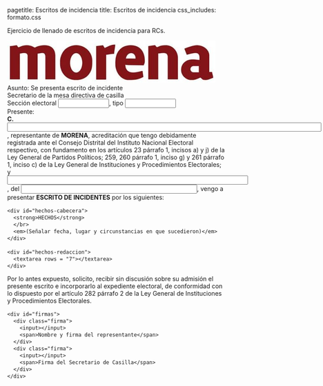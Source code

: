 pagetitle: Escritos de incidencia
title: Escritos de incidencia
css_includes: formato.css

Ejercicio de llenado de escritos de incidencia para RCs.

<div class="center-width">
<div id="formato">

  <div id="logo">
    <img src="morena_logo.jpg"></img>
  </div>
  
  <div id="asunto">
  Asunto: Se presenta escrito de incidente
  </div>

  <div id="cabecera">
    Secretario de la mesa directiva de casilla
    </br>
    Sección electoral <input style="width: 110px;"></input>, tipo <input style="width: 110px;"></input>
    </br>
    Presente:
  </div>
  
  <div id="creds">
    <strong>C.</strong> <input style="width: 720px"></input>, representante de <strong>MORENA</strong>, acreditación que tengo debidamente registrada ante el Consejo Distrital del Instituto Nacional Electoral respectivo, con fundamento en los artículos 23 párrafo 1, incisos a) y j) de la Ley General de Partidos Políticos; 259, 260 párrafo 1, inciso g) y 261 párrafo 1, inciso c) de la Ley General de Instituciones y Procedimientos Electorales; y <input style="width: 550px"></input>, del <input style="width: 400px"></input>, vengo a presentar <strong>ESCRITO DE INCIDENTES</strong> por los siguientes:
  </div>
  
  <div id="hechos">
  
    <div id="hechos-cabecera">
      <strong>HECHOS</strong>
      </br>
      <em>(Señalar fecha, lugar y circunstancias en que sucedieron)</em>
    </div>
    
    <div id="hechos-redaccion">
      <textarea rows = "7"></textarea>
    </div>
  
  </div>
  
  <div id="atentamente">
    Por lo antes expuesto, solicito, recibir sin discusión sobre su admisión el presente escrito e incorporarlo al expediente electoral, de conformidad con lo dispuesto por el artículo 282 párrafo 2 de la Ley General de Instituciones y Procedimientos Electorales.
    
    <div id="firmas">
      <div class="firma">
        <input></input>
        <span>Nombre y firma del representante</span>
      </div>
      <div class="firma">
        <input></input>
        <span>Firma del Secretario de Casilla</span>
      </div>
    </div>
  </div>

</div>
</div>
